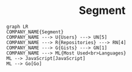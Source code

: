 <h1 align="center">Segment</h1>

```mermaid
graph LR
COMPANY_NAME{Segment}
COMPANY_NAME ---> U{Users} ---> UN[5]
COMPANY_NAME ---> R{Repositories} ---> RN[4]
COMPANY_NAME ---> G{Gists} ---> GN[1]
COMPANY_NAME ---> ML{Most Used<br>Languages}
ML --> JavaScript[JavaScript]
ML --> Go[Go]
```

